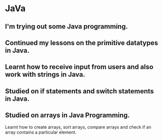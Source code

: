 # JaVa
## I'm trying out some Java programming.

## Continued my lessons on the primitive datatypes in Java.

## Learnt how to receive input from users and also work with strings in Java.

## Studied on if statements and switch statements in Java.

## Studied on arrays in Java Programming.
Learnt how to create arrays, sort arrays, compare arrays and check if an array contains a particular element.
